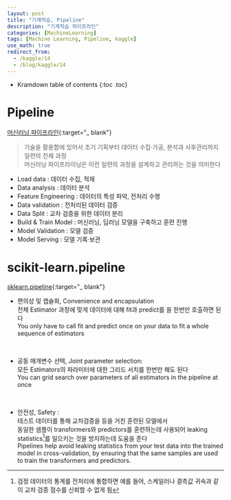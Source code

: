 ```yaml
---
layout: post
title: "기계학습, Pipeline"
description: "기계학습 파이프라인"
categories: [MachineLearning]
tags: [Machine Learning, Pipeline, kaggle]
use_math: true
redirect_from:
  - /kaggle/14
  - /blog/kaggle/14
---
```


* Kramdown table of contents
{:toc .toc}         


# Pipeline

[머신러닝 파이프라인](http://blog.skby.net/%EB%A8%B8%EC%8B%A0%EB%9F%AC%EB%8B%9D-%ED%8C%8C%EC%9D%B4%ED%94%84%EB%9D%BC%EC%9D%B8-machine-learning-pipeline/){:target="_ blank"}

> 기술을 활용함에 있어서 초기 기획부터 데이터 수집·가공, 분석과 사후관리까지 일련의 전체 과정        
> 머신러닝 파이프라이닝은 이런 일련의 과정을 설계하고 관리하는 것을 의미한다
 
- Load data : 데이터 수집, 적재          
- Data analysis : 데이터 분석            
- Feature Engineering : 데이터의 특성 파악, 전처리 수행          
- Data validation : 전처리된 데이터 검증          
- Data Split : 교차 검증을 위한 데이터 분리         
- Build & Train Model : 머신러닝, 딥러닝 모델을 구축하고 훈련 진행          
- Model Validation : 모델 검증       
- Model Serving : 모델 기록·보관        


# scikit-learn.pipeline

[sklearn.pipeline](https://scikit-learn.org/stable/modules/compose.html#pipeline){:target="_ blank"}

- 편의성 및 캡슐화, Convenience and encapsulation    
전체 Estimator 과정에 맞게 데이터에 대해 fit과 predict를 을 한번만 호출하면 된다         
You only have to call fit and predict once on your data to fit a whole sequence of estimators        
<br/>

- 공동 매개변수 선택, Joint parameter selection:         
모든 Estimators의 파라미터에 대한 그리드 서치를 한번만 해도 된다            
You can grid search over parameters of all estimators in the pipeline at once         
<br/>

- 안전성, Safety :      
테스트 데이터를 통해 교차검증을 등을 거친 훈련된 모델에서         
동일한 샘플이 transformers와 predictors를 훈련하는데 사용되어 leaking statistics[^1]를 일으키는 것을 방지하는데 도움을 준다      
Pipelines help avoid leaking statistics from your test data into the trained model in cross-validation, 
by ensuring that the same samples are used to train the transformers and predictors.


[^1]: 검정 데이터의 통계를 전처리에 통합하면 예를 들어, 스케일러나 결측값 귀속과 같이 교차 검증 점수를 신뢰할 수 없게 됨
